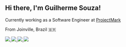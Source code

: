 ## Hi there, I'm Guilherme Souza!

Currently working as a Software Engineer at [ProjectMark](https://projectmark.com/)

From Joinville, Brazil 🇧🇷

<a href="mailto:dev.guih@gmail.com">
  <img src="https://img.shields.io/badge/Gmail-1482A5?style=for-the-badge&logo=gmail&logoColor=white" />
</a>
<a href="https://www.linkedin.com/in/devguih" target="_blank" rel="noopener noreferrer">
  <img src="https://img.shields.io/badge/LinkedIn-1482A5?style=for-the-badge&logo=linkedin&logoColor=white" />
</a>
<a href="https://twitter.com/devguih" target="_blank" rel="noopener noreferrer">
  <img src="https://img.shields.io/badge/Twitter-1482A5?style=for-the-badge&logo=twitter&logoColor=white" />
</a>
<a href="https://twitch.com/devguih" target="_blank" rel="noopener noreferrer">
  <img src="https://img.shields.io/badge/Twitch-1482A5?style=for-the-badge&logo=twitch&logoColor=white" />
</a>
